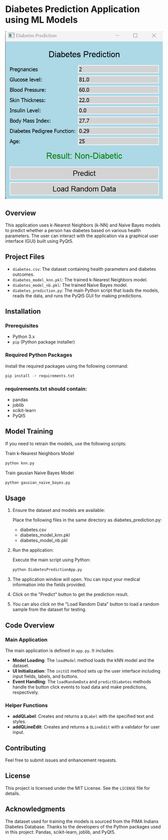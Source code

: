 # Diabetes Prediction Application using ML Models

![Diabetes Prediction](https://github.com/redoy-ahmed/diabetes-prediction/blob/master/img2.png)

## Overview

This application uses k-Nearest Neighbors (k-NN) and Naive Bayes models to predict whether a person has diabetes based on various health parameters. The user can interact with the application via a graphical user interface (GUI) built using PyQt5.

## Project Files

- `diabetes.csv`: The dataset containing health parameters and diabetes outcomes.
- `diabetes_model_knn.pkl`: The trained k-Nearest Neighbors model.
- `diabetes_model_nb.pkl`: The trained Naive Bayes model.
- `diabetes_prediction.py`: The main Python script that loads the models, reads the data, and runs the PyQt5 GUI for making predictions.

## Installation

### Prerequisites

- Python 3.x
- `pip` (Python package installer)

### Required Python Packages

Install the required packages using the following command:

```bash
pip install -r requirements.txt
```

### requirements.txt should contain:

- pandas
- joblib
- scikit-learn
- PyQt5

## Model Training
If you need to retrain the models, use the following scripts:

Train k-Nearest Neighbors Model

```bash
python knn.py
```

Train gausian Naive Bayes Model

```bash
python gausian_naive_bayes.py
```

## Usage
1. Ensure the dataset and models are available:

      Place the following files in the same directory as diabetes_prediction.py:

      - diabetes.csv
      - diabetes_model_knn.pkl
      - diabetes_model_nb.pkl
2. Run the application:

      Execute the main script using Python:

   ```bash
   python DiabetesPredictionApp.py
   ```

3. The application window will open. You can input your medical information into the fields provided.

4. Click on the "Predict" button to get the prediction result.

5. You can also click on the "Load Random Data" button to load a random sample from the dataset for testing.

## Code Overview

### Main Application

The main application is defined in `app.py`. It includes:

- **Model Loading**: The `loadModel` method loads the kNN model and the dataset.
- **UI Initialization**: The `initUI` method sets up the user interface including input fields, labels, and buttons.
- **Event Handling**: The `loadRandomData` and `predictDiabetes` methods handle the button click events to load data and make predictions, respectively.

### Helper Functions

- **addQLabel**: Creates and returns a `QLabel` with the specified text and styles.
- **addQLineEdit**: Creates and returns a `QLineEdit` with a validator for user input.

## Contributing

Feel free to submit issues and enhancement requests.

## License

This project is licensed under the MIT License. See the `LICENSE` file for details.

## Acknowledgments
The dataset used for training the models is sourced from the PIMA Indians Diabetes Database.
Thanks to the developers of the Python packages used in this project: Pandas, scikit-learn, joblib, and PyQt5.
